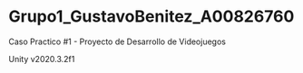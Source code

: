 # Grupo1_GustavoBenitez_A00826760
Caso Practico #1 - Proyecto de Desarrollo de Videojuegos


Unity v2020.3.2f1
